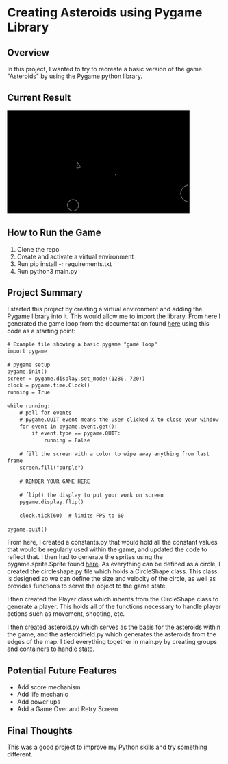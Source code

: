 # Creating Asteroids using Pygame Library

## Overview
In this project, I wanted to try to recreate a basic version of the game "Asteroids" by using the Pygame python library. 

## Current Result
![alt_text](src/Asteroids.gif "Asteroids Gameplay")

## How to Run the Game
1. Clone the repo
2. Create and activate a virtual environment
3. Run pip install -r requirements.txt
4. Run python3 main.py

## Project Summary
I started this project by creating a virtual environment and adding the Pygame library into it. This would allow me to import the library. From here I generated the game loop from the documentation found [here](https://www.pygame.org/docs/) using this code as a starting point:

```
# Example file showing a basic pygame "game loop"
import pygame

# pygame setup
pygame.init()
screen = pygame.display.set_mode((1280, 720))
clock = pygame.time.Clock()
running = True

while running:
    # poll for events
    # pygame.QUIT event means the user clicked X to close your window
    for event in pygame.event.get():
        if event.type == pygame.QUIT:
            running = False

    # fill the screen with a color to wipe away anything from last frame
    screen.fill("purple")

    # RENDER YOUR GAME HERE

    # flip() the display to put your work on screen
    pygame.display.flip()

    clock.tick(60)  # limits FPS to 60

pygame.quit()
```
From here, I created a constants.py that would hold all the constant values that would be regularly used within the game, and updated the code to reflect that. I then had to generate the sprites using the pygame.sprite.Sprite found [here](https://www.pygame.org/docs/ref/sprite.html#pygame.sprite.Sprite). As everything can be defined as a circle, I created the circleshape.py file which holds a CircleShape class. This class is designed so we can define the size and velocity of the circle, as well as provides functions to serve the object to the game state.

I then created the Player class which inherits from the CircleShape class to generate a player. This holds all of the functions necessary to handle player actions such as movement, shooting, etc.

I then created asteroid.py which serves as the basis for the asteroids within the game, and the asteroidfield.py which generates the asteroids from the edges of the map. I tied everything together in main.py by creating groups and containers to handle state.

## Potential Future Features
- Add score mechanism
- Add life mechanic
- Add power ups
- Add a Game Over and Retry Screen

## Final Thoughts
This was a good project to improve my Python skills and try something different.